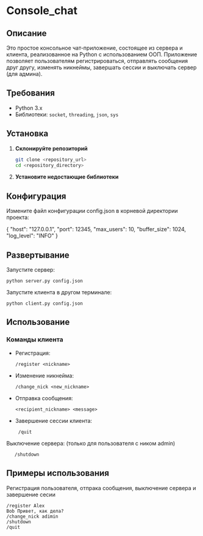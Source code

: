 # Console_chat

## Описание

Это простое консольное чат-приложение, состоящее из сервера и клиента, реализованное на Python с использованием ООП. Приложение позволяет пользователям регистрироваться, отправлять сообщения друг другу, изменять никнеймы, завершать сессии и выключать сервер (для админа).

## Требования

- Python 3.x
- Библиотеки: `socket`, `threading`, `json`, `sys`

## Установка

1. **Склонируйте репозиторий**

   ```bash
   git clone <repository_url>
   cd <repository_directory>
   
2. **Установите недостающие библиотеки**

## Конфигурация
Измените файл конфигурации config.json в корневой директории проекта:

[//]: # (    ```json)
     {
         "host": "127.0.0.1",
         "port": 12345,
         "max_users": 10,
         "buffer_size": 1024,
         "log_level": "INFO"
     }
## Развертывание
Запустите сервер:

    python server.py config.json

Запустите клиента в другом терминале:

    python client.py config.json
## Использование
### Команды клиента
- Регистрация:

      /register <nickname>

- Изменение никнейма:

      /change_nick <new_nickname>
- Отправка сообщения:

      <recipient_nickname> <message>
- Завершение сессии клиента:

       /quit
Выключение сервера: (только для пользователя с ником admin)

       /shutdown
## Примеры использования
Регистрация пользователя, отпрака сообщения, выключение сервера и завершение сесии 

    /register Alex
    Bob Привет, как дела?
    /change_nick adimin
    /shutdown
    /quit

